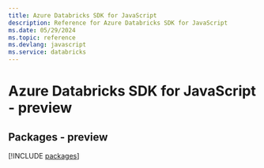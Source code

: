 ```yaml
---
title: Azure Databricks SDK for JavaScript
description: Reference for Azure Databricks SDK for JavaScript
ms.date: 05/29/2024
ms.topic: reference
ms.devlang: javascript
ms.service: databricks
---
```

# Azure Databricks SDK for JavaScript - preview
## Packages - preview
[!INCLUDE [packages](databricks-index.md)]